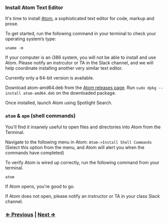 ### Install Atom Text Editor

It's time to install [Atom](http://atom.io), a sophisticated text editor for code, markup and prose.

To get started, run the following command in your terminal to check your operating system’s type:

```
uname -m
```

If your computer is an i386 system, you will not be able to install and use Atom. Please notify an instrcutor or TA in the Slack channel, and we will help coordinate installing another very similar text editor.

Currently only a 64-bit version is available.

Download atom-amd64.deb from the [Atom releases page](https://github.com/atom/atom/releases/latest).
Run `sudo dpkg --install atom-amd64.deb` on the downloaded package.

Once installed, launch Atom using Spotlight Search.

### `atom` & `apm` (shell commands)

You'll find it insanely useful to open files and directories into Atom from the Terminal.

Navigate to the following menu in Atom: `Atom->Install Shell Commands` (Select this option from the menu, and Atom will alert you when the commands have completed)

To verify Atom is wired up correctly, run the following command from your terminal.

```
atom
```
If Atom opens, you're good to go.

If Atom does not open, please notify an instructor or TA in your class Slack channel. 


### [⇐ Previous](2_apt.md) | [Next ⇒](4_git.md)
